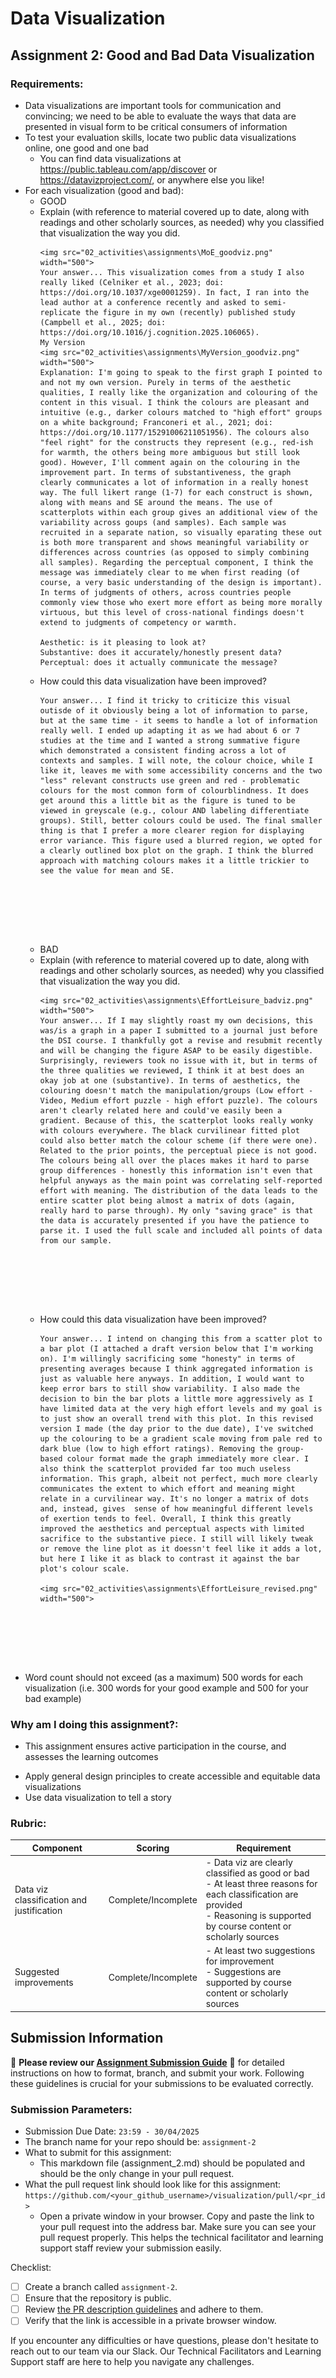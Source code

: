 # Data Visualization

## Assignment 2: Good and Bad Data Visualization

### Requirements:

- Data visualizations are important tools for communication and convincing; we need to be able to evaluate the ways that data are presented in visual form to be critical consumers of information 
- To test your evaluation skills, locate two public data visualizations online, one good and one bad  
    - You can find data visualizations at https://public.tableau.com/app/discover or https://datavizproject.com/, or anywhere else you like! 
- For each visualization (good and bad):  
    - GOOD
    - Explain (with reference to material covered up to date, along with readings and other scholarly sources, as needed) why you classified that visualization the way you did.
      ```
      <img src="02_activities\assignments\MoE_goodviz.png" width="500">
      Your answer... This visualization comes from a study I also really liked (Celniker et al., 2023; doi: https://doi.org/10.1037/xge0001259). In fact, I ran into the lead author at a conference recently and asked to semi-replicate the figure in my own (recently) published study (Campbell et al., 2025; doi: https://doi.org/10.1016/j.cognition.2025.106065).
      My Version
      <img src="02_activities\assignments\MyVersion_goodviz.png" width="500">
      Explanation: I'm going to speak to the first graph I pointed to and not my own version. Purely in terms of the aesthetic qualities, I really like the organization and colouring of the content in this visual. I think the colours are pleasant and intuitive (e.g., darker colours matched to "high effort" groups on a white background; Franconeri et al., 2021; doi: https://doi.org/10.1177/15291006211051956). The colours also "feel right" for the constructs they represent (e.g., red-ish for warmth, the others being more ambiguous but still look good). However, I'll comment again on the colouring in the improvement part. In terms of substantiveness, the graph clearly communicates a lot of information in a really honest way. The full likert range (1-7) for each construct is shown, along with means and SE around the means. The use of scatterplots within each group gives an additional view of the variability across goups (and samples). Each sample was recruited in a separate nation, so visually eparating these out is both more transparent and shows meaningful variability or differences across countries (as opposed to simply combining all samples). Regarding the perceptual component, I think the message was immediately clear to me when first reading (of course, a very basic understanding of the design is important). In terms of judgments of others, across countries people commonly view those who exert more effort as being more morally virtuous, but this level of cross-national findings doesn't extend to judgments of competency or warmth.

      Aesthetic: is it pleasing to look at?
      Substantive: does it accurately/honestly present data?
      Perceptual: does it actually communicate the message?

      ```
    - How could this data visualization have been improved?  
      ```
      Your answer... I find it tricky to criticize this visual outisde of it obviously being a lot of information to parse, but at the same time - it seems to handle a lot of information really well. I ended up adapting it as we had about 6 or 7 studies at the time and I wanted a strong summative figure which demonstrated a consistent finding across a lot of contexts and samples. I will note, the colour choice, while I like it, leaves me with some accessibility concerns and the two "less" relevant constructs use green and red - problematic colours for the most common form of colourblindness. It does get around this a little bit as the figure is tuned to be viewed in greyscale (e.g., colour AND labeling differentiate groups). Still, better colours could be used. The final smaller thing is that I prefer a more clearer region for displaying error variance. This figure used a blurred region, we opted for a clearly outlined box plot on the graph. I think the blurred approach with matching colours makes it a little trickier to see the value for mean and SE.






      
      ```
    - BAD
    - Explain (with reference to material covered up to date, along with readings and other scholarly sources, as needed) why you classified that visualization the way you did.
      ```
      <img src="02_activities\assignments\EffortLeisure_badviz.png" width="500">
      Your answer... If I may slightly roast my own decisions, this was/is a graph in a paper I submitted to a journal just before the DSI course. I thankfully got a revise and resubmit recently and will be changing the figure ASAP to be easily digestible. Surprisingly, reviewers took no issue with it, but in terms of the three qualities we reviewed, I think it at best does an okay job at one (substantive). In terms of aesthetics, the colouring doesn't match the manipulation/groups (Low effort - Video, Medium effort puzzle - high effort puzzle). The colours aren't clearly related here and could've easily been a gradient. Because of this, the scatterplot looks really wonky with colours everywhere. The black curvilinear fitted plot could also better match the colour scheme (if there were one). Related to the prior points, the perceptual piece is not good. The colours being all over the places makes it hard to parse group differences - honestly this information isn't even that helpful anyways as the main point was correlating self-reported effort with meaning. The distribution of the data leads to the entire scatter plot being almost a matrix of dots (again, really hard to parse through). My only "saving grace" is that the data is accurately presented if you have the patience to parse it. I used the full scale and included all points of data from our sample. 







      ```
    - How could this data visualization have been improved?  
      ```
      Your answer... I intend on changing this from a scatter plot to a bar plot (I attached a draft version below that I'm working on). I'm willingly sacrificing some "honesty" in terms of presenting averages because I think aggregated information is just as valuable here anyways. In addition, I would want to keep error bars to still show variability. I also made the decision to bin the bar plots a little more aggressively as I have limited data at the very high effort levels and my goal is to just show an overall trend with this plot. In this revised version I made (the day prior to the due date), I've switched up the colouring to be a gradient scale moving from pale red to dark blue (low to high effort ratings). Removing the group-based colour format made the graph immediately more clear. I also think the scatterplot provided far too much useless information. This graph, albeit not perfect, much more clearly communicates the extent to which effort and meaning might relate in a curvilinear way. It's no longer a matrix of dots and, instead, gives  sense of how meaningful different levels of exertion tends to feel. Overall, I think this greatly improved the aesthetics and perceptual aspects with limited sacrifice to the substantive piece. I still will likely tweak or remove the line plot as it doessn't feel like it adds a lot, but here I like it as black to contrast it against the bar plot's colour scale.

      <img src="02_activities\assignments\EffortLeisure_revised.png" width="500">






      
      ```
- Word count should not exceed (as a maximum) 500 words for each visualization (i.e. 
300 words for your good example and 500 for your bad example)

### Why am I doing this assignment?:

- This assignment ensures active participation in the course, and assesses the learning outcomes
* Apply general design principles to create accessible and equitable data visualizations
* Use data visualization to tell a story

### Rubric:

| Component               | Scoring   | Requirement                                                 |
|-------------------------|-----------|-------------------------------------------------------------|
| Data viz classification and justification | Complete/Incomplete | - Data viz are clearly classified as good or bad<br />- At least three reasons for each classification are provided<br />- Reasoning is supported by course content or scholarly sources |
| Suggested improvements  | Complete/Incomplete | - At least two suggestions for improvement<br />- Suggestions are supported by course content or scholarly sources |

## Submission Information

🚨 **Please review our [Assignment Submission Guide](https://github.com/UofT-DSI/onboarding/blob/main/onboarding_documents/submissions.md)** 🚨 for detailed instructions on how to format, branch, and submit your work. Following these guidelines is crucial for your submissions to be evaluated correctly.

### Submission Parameters:
* Submission Due Date: `23:59 - 30/04/2025`
* The branch name for your repo should be: `assignment-2`
* What to submit for this assignment:
    * This markdown file (assignment_2.md) should be populated and should be the only change in your pull request.
* What the pull request link should look like for this assignment: `https://github.com/<your_github_username>/visualization/pull/<pr_id>`
    * Open a private window in your browser. Copy and paste the link to your pull request into the address bar. Make sure you can see your pull request properly. This helps the technical facilitator and learning support staff review your submission easily.

Checklist:
- [ ] Create a branch called `assignment-2`.
- [ ] Ensure that the repository is public.
- [ ] Review [the PR description guidelines](https://github.com/UofT-DSI/onboarding/blob/main/onboarding_documents/submissions.md#guidelines-for-pull-request-descriptions) and adhere to them.
- [ ] Verify that the link is accessible in a private browser window.

If you encounter any difficulties or have questions, please don't hesitate to reach out to our team via our Slack. Our Technical Facilitators and Learning Support staff are here to help you navigate any challenges.
